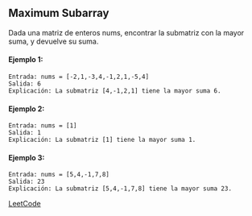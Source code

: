 ## Maximum Subarray
Dada una matriz de enteros nums, encontrar la submatriz con la mayor suma, y devuelve su suma.

#### Ejemplo 1:
```
Entrada: nums = [-2,1,-3,4,-1,2,1,-5,4]
Salida: 6
Explicación: La submatriz [4,-1,2,1] tiene la mayor suma 6.
```
#### Ejemplo 2:
```
Entrada: nums = [1]
Salida: 1
Explicación: La submatriz [1] tiene la mayor suma 1.
```
#### Ejemplo 3:
```
Entrada: nums = [5,4,-1,7,8]
Salida: 23
Explicación: La submatriz [5,4,-1,7,8] tiene la mayor suma 23.
```
[LeetCode](https://leetcode.com/problems/maximum-subarray/)